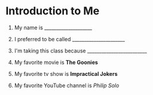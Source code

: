# Introduction to Me

1. My name is ____________________

1. I preferred to be called ______________________

1. I'm taking this class because _________________________

1. My favorite movie is **The Goonies**

1. My favorite tv show is **Impractical Jokers**

1. My favorite YouTube channel is *Philip Solo*
